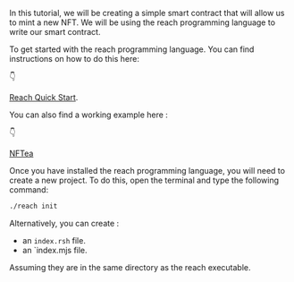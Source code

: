 In this tutorial, we will be creating a simple smart contract that will allow us to mint a new NFT. We will be using the reach programming language to write our smart contract.

To get started with the reach programming language. You can find instructions on how to do this here: 

👇

[Reach Quick Start](https://docs.nftworkshop.com/en/latest/getting-started.html).

You can also find a working example here :

👇

[NFTea](https://github.com/BMscis/reach-tutorial)


Once you have installed the  reach programming language, you will need to create a new project. To do this, open the terminal and type the following command:

```bash
./reach init
```

Alternatively, you can create :

- an `index.rsh` file.
- an `index.mjs file.

Assuming they are in the same directory as the reach executable.